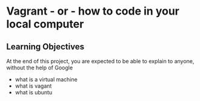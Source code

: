 # Vagrant - or - how to code in your local computer
## Learning Objectives
At the end of this project, you are expected to be able to explain to anyone, without the help of Google
* what is a virtual machine
* what is vagant
* what is ubuntu
